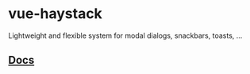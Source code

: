# vue-haystack

Lightweight and flexible system for modal dialogs, snackbars, toasts, ...

## [Docs](https://jshmrtn.github.io/vue-haystack/)
